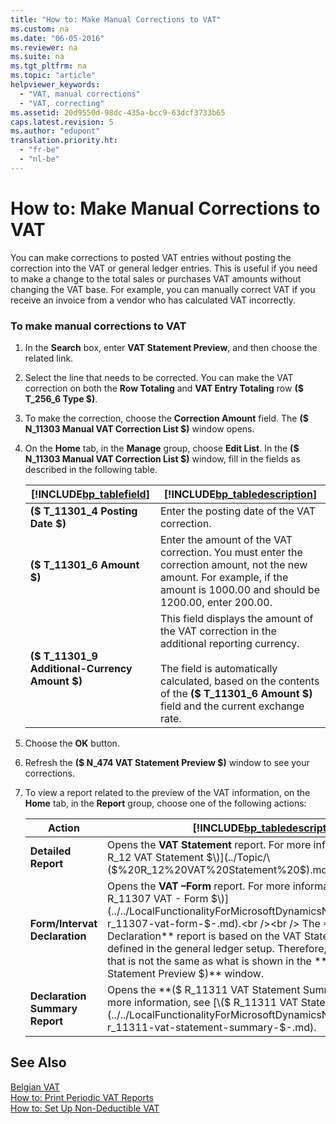 ```yaml
---
title: "How to: Make Manual Corrections to VAT"
ms.custom: na
ms.date: "06-05-2016"
ms.reviewer: na
ms.suite: na
ms.tgt_pltfrm: na
ms.topic: "article"
helpviewer_keywords: 
  - "VAT, manual corrections"
  - "VAT, correcting"
ms.assetid: 20d9550d-98dc-435a-bcc9-63dcf3733b65
caps.latest.revision: 5
ms.author: "edupont"
translation.priority.ht: 
  - "fr-be"
  - "nl-be"
---
```

# How to: Make Manual Corrections to VAT
You can make corrections to posted VAT entries without posting the correction into the VAT or general ledger entries. This is useful if you need to make a change to the total sales or purchases VAT amounts without changing the VAT base. For example, you can manually correct VAT if you receive an invoice from a vendor who has calculated VAT incorrectly.  
  
### To make manual corrections to VAT  
  
1.  In the **Search** box, enter **VAT Statement Preview**, and then choose the related link.  
  
2.  Select the line that needs to be corrected. You can make the VAT correction on both the **Row Totaling** and **VAT Entry Totaling** row **\($ T\_256\_6 Type $\)**.  
  
3.  To make the correction, choose the **Correction Amount** field. The **\($ N\_11303 Manual VAT Correction List $\)** window opens.  
  
4.  On the **Home** tab, in the **Manage** group, choose **Edit List**. In the **\($ N\_11303 Manual VAT Correction List $\)** window, fill in the fields as described in the following table.  
  
    |[!INCLUDE[bp_tablefield](../../ApplicationDesign/includes/bp_tablefield_md.md)]|[!INCLUDE[bp_tabledescription](../../ApplicationDesign/includes/bp_tabledescription_md.md)]|  
    |---------------------------------|---------------------------------------|  
    |**\($ T\_11301\_4 Posting Date $\)**|Enter the posting date of the VAT correction.|  
    |**\($ T\_11301\_6 Amount $\)**|Enter the amount of the VAT correction. You must enter the correction amount, not the new amount. For example, if the amount is 1000.00 and should be 1200.00, enter 200.00.|  
    |**\($ T\_11301\_9 Additional\-Currency Amount $\)**|This field displays the amount of the VAT correction in the additional reporting currency.<br /><br /> The field is automatically calculated, based on the contents of the **\($ T\_11301\_6 Amount $\)** field and the current exchange rate.|  
  
5.  Choose the **OK** button.  
  
6.  Refresh the **\($ N\_474 VAT Statement Preview $\)** window to see your corrections.  
  
7.  To view a report related to the preview of the VAT information, on the **Home** tab, in the **Report** group, choose one of the following actions:  
  
    |Action|[!INCLUDE[bp_tabledescription](../../ApplicationDesign/includes/bp_tabledescription_md.md)]|  
    |------------|---------------------------------------|  
    |**Detailed Report**|Opens the **VAT Statement** report. For more information, see [\($ R\_12 VAT Statement $\)](../Topic/\($%20R_12%20VAT%20Statement%20$\).md).|  
    |**Form\/Intervat Declaration**|Opens the **VAT –Form** report. For more information, see [\($ R\_11307 VAT \- Form $\)](../../LocalFunctionalityForMicrosoftDynamicsNav2016/Belgium/-$-r_11307-vat-form-$-.md).<br /><br /> The **Form\/Intervat Declaration** report is based on the VAT Statement template that is defined in the general ledger setup. Therefore, it may export data that is not the same as what is shown in the **\($ N\_474 VAT Statement Preview $\)** window.|  
    |**Declaration Summary Report**|Opens the **\($ R\_11311 VAT Statement Summary $\)** report. For more information, see [\($ R\_11311 VAT Statement Summary $\)](../../LocalFunctionalityForMicrosoftDynamicsNav2016/Belgium/-$-r_11311-vat-statement-summary-$-.md).|  
  
## See Also  
 [Belgian VAT](../../LocalFunctionalityForMicrosoftDynamicsNav2016/Belgium/belgian-vat.md)   
 [How to: Print Periodic VAT Reports](../../LocalFunctionalityForMicrosoftDynamicsNav2016/Belgium/how-to-print-periodic-vat-reports.md)   
 [How to: Set Up Non\-Deductible VAT](../../LocalFunctionalityForMicrosoftDynamicsNav2016/Belgium/how-to-set-up-non-deductible-vat.md)
